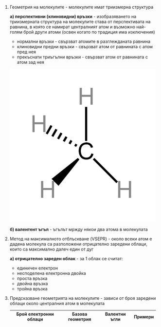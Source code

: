 1. Геометрия на молекулите - молекулите имат триизмерна структура
	
	**а) перспективни (клиновидни) връзки** - изобразяването на триизмерната структура на молекулите става от перспективата на равнина, в която се намират централният атом и възможно най-голям брой други атоми (освен когато по традиция има изключения)
	- нормални връзки - свързват атомите в разглежданата равнина
	- клиновидни предни връзки - свързват атом от равнината с атом пред нея
	- прекъснати триъгълни връзки - свързват атом от равнината с атом зад нея
	
	![Methan 3D Structure](Resources/Methan%203D%20Structure.jpg)
	
	**б) валентент ъгъл** - ъгълът мржду някои два атома в молекулата

2. Метод на максималното отблъскване (VSEPR) - около всеки атом е дадена молекула са разположени отрицателно заредени облаци, които са максимално далеч един от дуг
	
	**а) отрицателно зареден облак** - за 1 облак се считат:
	- единичен електрон
	- несподелена електронна двойка
	- проста връзка
	- двойна връзка
	- тройна връзка

3. Предсказване геометрията на молекулите - зависи от броя заредени облаци около централния атом в молекулата
	
	|Брой електронни облаци|Базова геометрия|Валентни ъгли|Примери|
	|:--:|:--:|:--:|:--:|